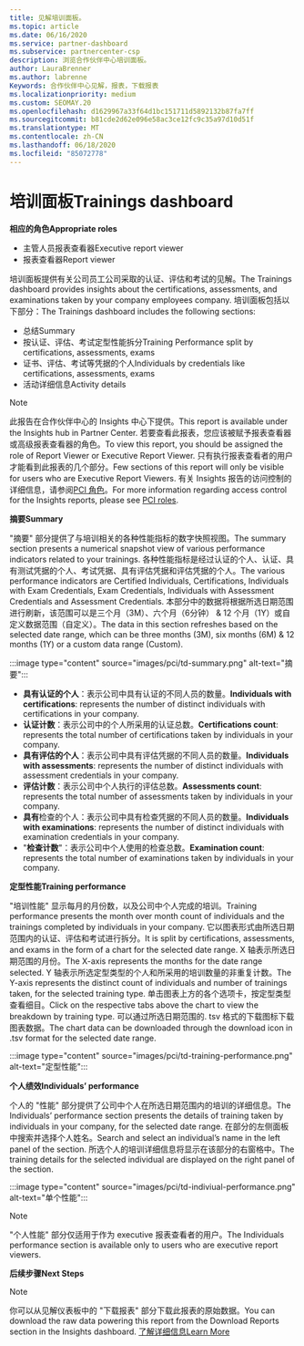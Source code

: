 ```yaml
---
title: 见解培训面板。
ms.topic: article
ms.date: 06/16/2020
ms.service: partner-dashboard
ms.subservice: partnercenter-csp
description: 浏览合作伙伴中心培训面板。
author: LauraBrenner
ms.author: labrenne
Keywords: 合作伙伴中心见解，报表，下载报表
ms.localizationpriority: medium
ms.custom: SEOMAY.20
ms.openlocfilehash: d1629967a33f64d1bc151711d5892132b87fa7ff
ms.sourcegitcommit: b81cde2d62e096e58ac3ce12fc9c35a97d10d51f
ms.translationtype: MT
ms.contentlocale: zh-CN
ms.lasthandoff: 06/18/2020
ms.locfileid: "85072778"
---
```

# <a name="trainings-dashboard"></a><span data-ttu-id="07cd8-104">培训面板</span><span class="sxs-lookup"><span data-stu-id="07cd8-104">Trainings dashboard</span></span>

<span data-ttu-id="07cd8-105">**相应的角色**</span><span class="sxs-lookup"><span data-stu-id="07cd8-105">**Appropriate roles**</span></span>
- <span data-ttu-id="07cd8-106">主管人员报表查看器</span><span class="sxs-lookup"><span data-stu-id="07cd8-106">Executive report viewer</span></span>
- <span data-ttu-id="07cd8-107">报表查看器</span><span class="sxs-lookup"><span data-stu-id="07cd8-107">Report viewer</span></span>

<span data-ttu-id="07cd8-108">培训面板提供有关公司员工公司采取的认证、评估和考试的见解。</span><span class="sxs-lookup"><span data-stu-id="07cd8-108">The Trainings dashboard provides insights about the certifications, assessments, and examinations taken by your company employees company.</span></span> <span data-ttu-id="07cd8-109">培训面板包括以下部分：</span><span class="sxs-lookup"><span data-stu-id="07cd8-109">The Trainings dashboard includes the following sections:</span></span>

- <span data-ttu-id="07cd8-110">总结</span><span class="sxs-lookup"><span data-stu-id="07cd8-110">Summary</span></span>
- <span data-ttu-id="07cd8-111">按认证、评估、考试定型性能拆分</span><span class="sxs-lookup"><span data-stu-id="07cd8-111">Training Performance split by certifications, assessments, exams</span></span>
- <span data-ttu-id="07cd8-112">证书、评估、考试等凭据的个人</span><span class="sxs-lookup"><span data-stu-id="07cd8-112">Individuals by credentials like certifications, assessments, exams</span></span>
- <span data-ttu-id="07cd8-113">活动详细信息</span><span class="sxs-lookup"><span data-stu-id="07cd8-113">Activity details</span></span>

>[!NOTE] 
><span data-ttu-id="07cd8-114">此报告在合作伙伴中心的 Insights 中心下提供。</span><span class="sxs-lookup"><span data-stu-id="07cd8-114">This report is available under the Insights hub in Partner Center.</span></span> <span data-ttu-id="07cd8-115">若要查看此报表，您应该被赋予报表查看器或高级报表查看器的角色。</span><span class="sxs-lookup"><span data-stu-id="07cd8-115">To view this report, you should be assigned the role of Report Viewer or Executive Report Viewer.</span></span> <span data-ttu-id="07cd8-116">只有执行报表查看者的用户才能看到此报表的几个部分。</span><span class="sxs-lookup"><span data-stu-id="07cd8-116">Few sections of this report will only be visible for users who are Executive Report Viewers.</span></span> <span data-ttu-id="07cd8-117">有关 Insights 报告的访问控制的详细信息，请参阅[PCI 角色](pci-roles.md)。</span><span class="sxs-lookup"><span data-stu-id="07cd8-117">For more information regarding access control for the Insights reports, please see [PCI roles](pci-roles.md).</span></span>

<span data-ttu-id="07cd8-118">**摘要**</span><span class="sxs-lookup"><span data-stu-id="07cd8-118">**Summary**</span></span>

<span data-ttu-id="07cd8-119">"摘要" 部分提供了与培训相关的各种性能指标的数字快照视图。</span><span class="sxs-lookup"><span data-stu-id="07cd8-119">The summary section presents a numerical snapshot view of various performance indicators related to your trainings.</span></span> <span data-ttu-id="07cd8-120">各种性能指标是经过认证的个人、认证、具有测试凭据的个人、考试凭据、具有评估凭据和评估凭据的个人。</span><span class="sxs-lookup"><span data-stu-id="07cd8-120">The various performance indicators are Certified Individuals, Certifications, Individuals with Exam Credentials, Exam Credentials, Individuals with Assessment Credentials and Assessment Credentials.</span></span> <span data-ttu-id="07cd8-121">本部分中的数据将根据所选日期范围进行刷新，该范围可以是三个月（3M）、六个月（6分钟） & 12 个月（1Y）或自定义数据范围（自定义）。</span><span class="sxs-lookup"><span data-stu-id="07cd8-121">The data in this section refreshes based on the selected date range, which can be three months (3M), six months (6M) & 12 months (1Y) or a custom data range (Custom).</span></span> 

:::image type="content" source="images/pci/td-summary.png" alt-text="摘要":::

- <span data-ttu-id="07cd8-123">**具有认证的个人**：表示公司中具有认证的不同人员的数量。</span><span class="sxs-lookup"><span data-stu-id="07cd8-123">**Individuals with certifications**: represents the number of distinct individuals with certifications in your company.</span></span>
- <span data-ttu-id="07cd8-124">**认证计数**：表示公司中的个人所采用的认证总数。</span><span class="sxs-lookup"><span data-stu-id="07cd8-124">**Certifications count**: represents the total number of certifications taken by individuals in your company.</span></span>
- <span data-ttu-id="07cd8-125">**具有评估的个人**：表示公司中具有评估凭据的不同人员的数量。</span><span class="sxs-lookup"><span data-stu-id="07cd8-125">**Individuals with assessments**: represents the number of distinct individuals with assessment credentials in your company.</span></span> 
- <span data-ttu-id="07cd8-126">**评估计数**：表示公司中个人执行的评估总数。</span><span class="sxs-lookup"><span data-stu-id="07cd8-126">**Assessments count**: represents the total number of assessments taken by individuals in your company.</span></span>
- <span data-ttu-id="07cd8-127">**具有**检查的个人：表示公司中具有检查凭据的不同人员的数量。</span><span class="sxs-lookup"><span data-stu-id="07cd8-127">**Individuals with examinations**: represents the number of distinct individuals with examination credentials in your company.</span></span> 
- <span data-ttu-id="07cd8-128">"**检查计数**"：表示公司中个人使用的检查总数。</span><span class="sxs-lookup"><span data-stu-id="07cd8-128">**Examination count**: represents the total number of examinations taken by individuals in your company.</span></span>

<span data-ttu-id="07cd8-129">**定型性能**</span><span class="sxs-lookup"><span data-stu-id="07cd8-129">**Training performance**</span></span>

<span data-ttu-id="07cd8-130">"培训性能" 显示每月的月份数，以及公司中个人完成的培训。</span><span class="sxs-lookup"><span data-stu-id="07cd8-130">Training performance presents the month over month count of individuals and the trainings completed by individuals in your company.</span></span> <span data-ttu-id="07cd8-131">它以图表形式由所选日期范围内的认证、评估和考试进行拆分。</span><span class="sxs-lookup"><span data-stu-id="07cd8-131">It is split by certifications, assessments, and exams in the form of a chart for the selected date range.</span></span> <span data-ttu-id="07cd8-132">X 轴表示所选日期范围的月份。</span><span class="sxs-lookup"><span data-stu-id="07cd8-132">The X-axis represents the months for the date range selected.</span></span> <span data-ttu-id="07cd8-133">Y 轴表示所选定型类型的个人和所采用的培训数量的非重复计数。</span><span class="sxs-lookup"><span data-stu-id="07cd8-133">The Y-axis represents the distinct count of individuals and number of trainings taken, for the selected training type.</span></span> <span data-ttu-id="07cd8-134">单击图表上方的各个选项卡，按定型类型查看细目。</span><span class="sxs-lookup"><span data-stu-id="07cd8-134">Click on the respective tabs above the chart to view the breakdown by training type.</span></span> <span data-ttu-id="07cd8-135">可以通过所选日期范围的. tsv 格式的下载图标下载图表数据。</span><span class="sxs-lookup"><span data-stu-id="07cd8-135">The chart data can be downloaded through the download icon in .tsv format for the selected date range.</span></span>

:::image type="content" source="images/pci/td-training-performance.png" alt-text="定型性能":::

<span data-ttu-id="07cd8-137">**个人绩效**</span><span class="sxs-lookup"><span data-stu-id="07cd8-137">**Individuals’ performance**</span></span>

<span data-ttu-id="07cd8-138">个人的 "性能" 部分提供了公司中个人在所选日期范围内的培训的详细信息。</span><span class="sxs-lookup"><span data-stu-id="07cd8-138">The Individuals’ performance section presents the details of training taken by individuals in your company, for the selected date range.</span></span> <span data-ttu-id="07cd8-139">在部分的左侧面板中搜索并选择个人姓名。</span><span class="sxs-lookup"><span data-stu-id="07cd8-139">Search and select an individual’s name in the left panel of the section.</span></span> <span data-ttu-id="07cd8-140">所选个人的培训详细信息将显示在该部分的右窗格中。</span><span class="sxs-lookup"><span data-stu-id="07cd8-140">The training details for the selected individual are displayed on the right panel of the section.</span></span>

:::image type="content" source="images/pci/td-indiviual-performance.png" alt-text="单个性能":::

>[!NOTE] 
> <span data-ttu-id="07cd8-142">"个人性能" 部分仅适用于作为 executive 报表查看者的用户。</span><span class="sxs-lookup"><span data-stu-id="07cd8-142">The Individuals performance section is available only to users who are executive report viewers.</span></span> 

<span data-ttu-id="07cd8-143">**后续步骤**</span><span class="sxs-lookup"><span data-stu-id="07cd8-143">**Next Steps**</span></span>

>[!NOTE] 
> <span data-ttu-id="07cd8-144">你可以从见解仪表板中的 "下载报表" 部分下载此报表的原始数据。</span><span class="sxs-lookup"><span data-stu-id="07cd8-144">You can download the raw data powering this report from the Download Reports section in the Insights dashboard.</span></span> [<span data-ttu-id="07cd8-145">了解详细信息</span><span class="sxs-lookup"><span data-stu-id="07cd8-145">Learn More</span></span>](pci-download-reports.md) 


